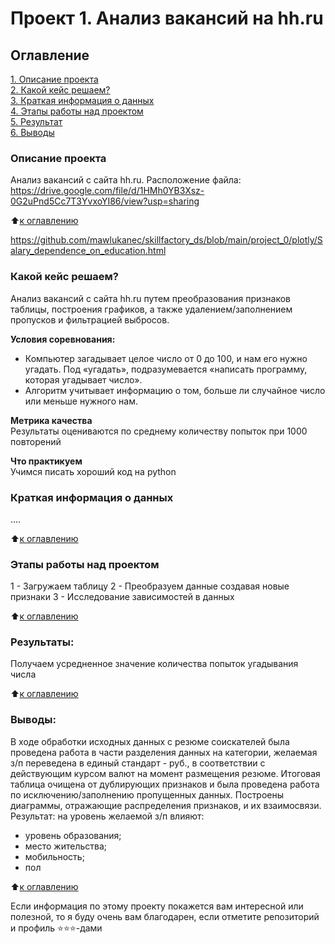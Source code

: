 # Проект 1. Анализ вакансий на hh.ru

## Оглавление  
[1. Описание проекта](https://github.com/mawlukanec/sf_new/blob/main/project_0/README.md#Описание-проекта)  
[2. Какой кейс решаем?](https://github.com/mawlukanec/sf_new/blob/main/project_0/README.md#Какой-кейс-решаем)  
[3. Краткая информация о данных](https://github.com/mawlukanec/sf_new/blob/main/project_0/README.md#Краткая-информация-о-данных)  
[4. Этапы работы над проектом](https://github.com/mawlukanec/sf_new/blob/main/project_0/README.md#Этапы-работы-над-проектом)  
[5. Результат](https://github.com/mawlukanec/sf_new/blob/main/project_0/README.md#Результат)    
[6. Выводы](https://github.com/mawlukanec/sf_new/blob/main/project_0/README.md#Выводы) 

### Описание проекта    
Анализ вакансий с сайта hh.ru. Расположение файла: https://drive.google.com/file/d/1HMh0YB3Xsz-0G2uPnd5Cc7T3YvxoYI86/view?usp=sharing

:arrow_up:[к оглавлению](https://github.com/mawlukanec/sf_new/blob/main/project_0/README.md#Оглавление)

https://github.com/mawlukanec/skillfactory_ds/blob/main/project_0/plotly/Salary_dependence_on_education.html
### Какой кейс решаем?
Анализ вакансий с сайта hh.ru путем преобразования признаков таблицы, построения графиков, а также удалением/заполнением пропусков и фильтрацией выбросов.

**Условия соревнования:**  
- Компьютер загадывает целое число от 0 до 100, и нам его нужно угадать. Под «угадать», подразумевается «написать программу, которая угадывает число».
- Алгоритм учитывает информацию о том, больше ли случайное число или меньше нужного нам.

**Метрика качества**     
Результаты оцениваются по среднему количеству попыток при 1000 повторений

**Что практикуем**     
Учимся писать хороший код на python


### Краткая информация о данных
....
  
:arrow_up:[к оглавлению](https://github.com/mawlukanec/sf_new/blob/main/project_0/README.md#Оглавление)


### Этапы работы над проектом  
1 - Загружаем таблицу
2 - Преобразуем данные создавая новые признаки
3 - Исследование зависимостей в данных

:arrow_up:[к оглавлению](https://github.com/mawlukanec/sf_new/blob/main/project_0/README.md#Оглавление)


### Результаты:

Получаем усредненное значение количества попыток угадывания числа 

:arrow_up:[к оглавлению](https://github.com/mawlukanec/sf_new/blob/main/project_0/README.md#Оглавление)


### Выводы:  
В ходе обработки исходных данных с резюме соискателей была проведена работа в части разделения данных на категории, желаемая з/п переведена в единый стандарт - руб., в соответствии с действующим курсом валют на момент размещения резюме. Итоговая таблица очищена от дублирующих признаков и была проведена работа по исключению/заполнению пропущенных данных. Построены диаграммы, отражающие распределения признаков, и их взаимосвязи.
Результат: на уровень желаемой з/п влияют:
- уровень образования;
- место жительства;
- мобильность;
- пол

:arrow_up:[к оглавлению](https://github.com/mawlukanec/sf_new/blob/main/project_0/README.md#Оглавление)


Если информация по этому проекту покажется вам интересной или полезной, то я буду очень вам благодарен, если отметите репозиторий и профиль ⭐️⭐️⭐️-дами